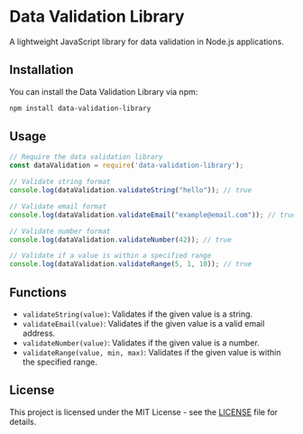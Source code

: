 # Data Validation Library

A lightweight JavaScript library for data validation in Node.js applications.

## Installation

You can install the Data Validation Library via npm:

```bash
npm install data-validation-library
```

## Usage

```javascript
// Require the data validation library
const dataValidation = require('data-validation-library');

// Validate string format
console.log(dataValidation.validateString("hello")); // true

// Validate email format
console.log(dataValidation.validateEmail("example@email.com")); // true

// Validate number format
console.log(dataValidation.validateNumber(42)); // true

// Validate if a value is within a specified range
console.log(dataValidation.validateRange(5, 1, 10)); // true
```

## Functions

- `validateString(value)`: Validates if the given value is a string.
- `validateEmail(value)`: Validates if the given value is a valid email address.
- `validateNumber(value)`: Validates if the given value is a number.
- `validateRange(value, min, max)`: Validates if the given value is within the specified range.

## License

This project is licensed under the MIT License - see the [LICENSE](LICENSE) file for details.